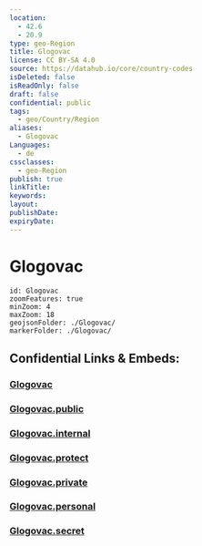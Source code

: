 ```yaml
---
location:
  - 42.6
  - 20.9
type: geo-Region
title: Glogovac
license: CC BY-SA 4.0
source: https://datahub.io/core/country-codes
isDeleted: false
isReadOnly: false
draft: false
confidential: public
tags:
  - geo/Country/Region
aliases:
  - Glogovac
Languages:
  - de
cssclasses:
  - geo-Region
publish: true
linkTitle:
keywords:
layout:
publishDate:
expiryDate:
---
```


# Glogovac

```leaflet
id: Glogovac
zoomFeatures: true 
minZoom: 4 
maxZoom: 18
geojsonFolder: ./Glogovac/
markerFolder: ./Glogovac/
```


## Confidential Links & Embeds: 

### [Glogovac](/_Standards/Earth/Continent/Europe/Europe~South/Kosovo/districts~Kosovo/Pristina/counties~Pristina/Glogovac.md) 

### [Glogovac.public](/_public/Earth/Continent/Europe/Europe~South/Kosovo/districts~Kosovo/Pristina/counties~Pristina/Glogovac.public.md) 

### [Glogovac.internal](/_internal/Earth/Continent/Europe/Europe~South/Kosovo/districts~Kosovo/Pristina/counties~Pristina/Glogovac.internal.md) 

### [Glogovac.protect](/_protect/Earth/Continent/Europe/Europe~South/Kosovo/districts~Kosovo/Pristina/counties~Pristina/Glogovac.protect.md) 

### [Glogovac.private](/_private/Earth/Continent/Europe/Europe~South/Kosovo/districts~Kosovo/Pristina/counties~Pristina/Glogovac.private.md) 

### [Glogovac.personal](/_personal/Earth/Continent/Europe/Europe~South/Kosovo/districts~Kosovo/Pristina/counties~Pristina/Glogovac.personal.md) 

### [Glogovac.secret](/_secret/Earth/Continent/Europe/Europe~South/Kosovo/districts~Kosovo/Pristina/counties~Pristina/Glogovac.secret.md)

